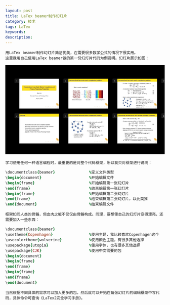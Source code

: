 ```yaml
---
layout: post
title: LaTex beamer制作幻灯片
category: 技术
tags: LaTex
keywords: 
description: 
---
```

    用LaTex beamer制作幻灯片简洁优美，在需要很多数学公式的情况下很实用。
    这里我用自己使用LaTex beamer做的第一份幻灯片代码为例说明。幻灯片展示如图：
![Alt text](./latexslideseg.jpg)

    学习使用任何一种语言编程时，最重要的是对整个代码框架，所以我只对框架进行说明：
```ruby
\documentclass{beamer}               %定义文件类型
\begin{document}                     %开始编辑文件
\begin{frame}                        %开始编辑第一张幻灯片
\end{frame}                          %结束编辑第一张幻灯片
\begin{frame}                        %开始编辑第二张幻灯片
\end{frame}                          %结束编辑第二张幻灯片，以此类推
\end{document}                       %结束编辑文件
```
    框架如同人类的骨骼，但血肉之躯不仅仅由骨骼构成。同理，要想使自己的幻灯片变得漂亮，还需要加入一些东西：
```ruby
\documentclass{beamer}               
\usetheme{Copenhagen}                %使用主题，我比较喜欢Copenhagen这个
\usecolortheme{wolverine}            %使用颜色主题，有很多其他选择
\usepackage{utopia}                  %使用字体，也有很多其他选择
\usepackage{CJK}                     %使用中文需要的包
\begin{document}                     
\begin{frame}                        
\end{frame}                          
\begin{frame}                        
\end{frame}                          
\end{document}                       
```
    当然根据不同具体的需求可以加入更多的包。然后就可以开始在每张幻灯片的编辑框架中写代码，具体命令可查询《LaTex2完全学习手册》。
    
